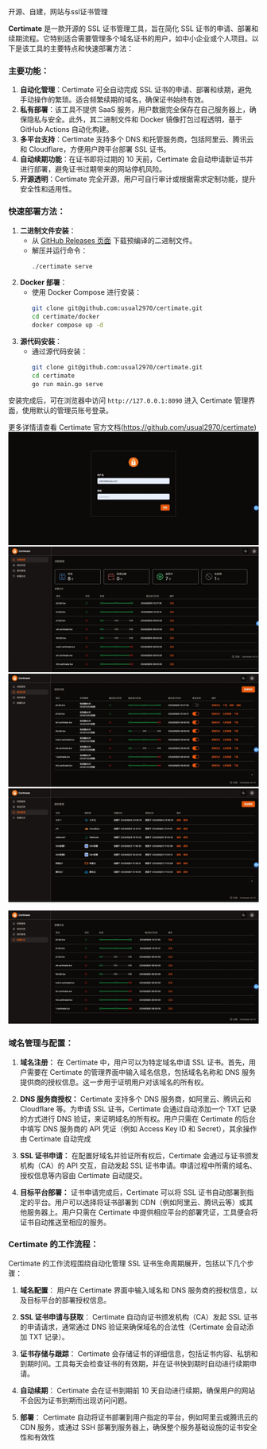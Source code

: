 开源、自建，网站与ssl证书管理

**Certimate** 是一款开源的 SSL 证书管理工具，旨在简化 SSL 证书的申请、部署和续期流程。它特别适合需要管理多个域名证书的用户，如中小企业或个人项目。以下是该工具的主要特点和快速部署方法：

### 主要功能：
1. **自动化管理**：Certimate 可全自动完成 SSL 证书的申请、部署和续期，避免手动操作的繁琐。适合频繁续期的域名，确保证书始终有效。
2. **私有部署**：该工具不提供 SaaS 服务，用户数据完全保存在自己服务器上，确保隐私与安全。此外，其二进制文件和 Docker 镜像打包过程透明，基于 GitHub Actions 自动化构建。
3. **多平台支持**：Certimate 支持多个 DNS 和托管服务商，包括阿里云、腾讯云和 Cloudflare，方便用户跨平台部署 SSL 证书。
4. **自动续期功能**：在证书即将过期的 10 天前，Certimate 会自动申请新证书并进行部署，避免证书过期带来的网站停机风险。
5. **开源透明**：Certimate 完全开源，用户可自行审计或根据需求定制功能，提升安全性和适用性。

### 快速部署方法：
1. **二进制文件安装**：
   - 从 [GitHub Releases 页面](https://github.com/usual2970/certimate) 下载预编译的二进制文件。
   - 解压并运行命令：
     ```bash
     ./certimate serve
     ```
2. **Docker 部署**：
   - 使用 Docker Compose 进行安装：
     ```bash
     git clone git@github.com:usual2970/certimate.git
     cd certimate/docker
     docker compose up -d
     ```
3. **源代码安装**：
   - 通过源代码安装：
     ```bash
     git clone git@github.com:usual2970/certimate.git
     cd certimate
     go run main.go serve
     ```

安装完成后，可在浏览器中访问 `http://127.0.0.1:8090` 进入 Certimate 管理界面，使用默认的管理员账号登录。

更多详情请查看 Certimate 官方文档(https://github.com/usual2970/certimate)
![](image-1.png)
![](image-2.png)
![](image-3.png)
![](image-4.png)

![](image.png)

### **域名管理与配置：**

1. **域名注册：**
   在 Certimate 中，用户可以为特定域名申请 SSL 证书。首先，用户需要在 Certimate 的管理界面中输入域名信息，包括域名名称和 DNS 服务提供商的授权信息。这一步用于证明用户对该域名的所有权。

2. **DNS 服务商授权：**
   Certimate 支持多个 DNS 服务商，如阿里云、腾讯云和 Cloudflare 等。为申请 SSL 证书，Certimate 会通过自动添加一个 TXT 记录的方式进行 DNS 验证，来证明域名的所有权。用户只需在 Certimate 的后台中填写 DNS 服务商的 API 凭证（例如 Access Key ID 和 Secret），其余操作由 Certimate 自动完成

3. **SSL 证书申请：**
   在配置好域名并验证所有权后，Certimate 会通过与证书颁发机构（CA）的 API 交互，自动发起 SSL 证书申请。申请过程中所需的域名、授权信息等内容由 Certimate 自动提交。

4. **目标平台部署：**
   证书申请完成后，Certimate 可以将 SSL 证书自动部署到指定的平台。用户可以选择将证书部署到 CDN（例如阿里云、腾讯云等）或其他服务器上。用户只需在 Certimate 中提供相应平台的部署凭证，工具便会将证书自动推送至相应的服务。

### **Certimate 的工作流程：**

Certimate 的工作流程围绕自动化管理 SSL 证书生命周期展开，包括以下几个步骤：

1. **域名配置**：
   用户在 Certimate 界面中输入域名和 DNS 服务商的授权信息，以及目标平台的部署授权信息。

2. **SSL 证书申请与获取**：
   Certimate 自动向证书颁发机构（CA）发起 SSL 证书的申请请求，通常通过 DNS 验证来确保域名的合法性（Certimate 会自动添加 TXT 记录）。

3. **证书存储与跟踪**：
   Certimate 会存储证书的详细信息，包括证书内容、私钥和到期时间。工具每天会检查证书的有效期，并在证书快到期时自动进行续期申请。

4. **自动续期**：
   Certimate 会在证书到期前 10 天自动进行续期，确保用户的网站不会因为证书到期而出现访问问题。

5. **部署**：
   Certimate 自动将证书部署到用户指定的平台，例如阿里云或腾讯云的 CDN 服务，或通过 SSH 部署到服务器上，确保整个服务基础设施的证书安全性和有效性